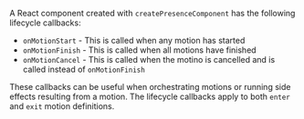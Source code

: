 A React component created with `createPresenceComponent` has the following lifecycle callbacks:

- `onMotionStart` \- This is called when any motion has started
- `onMotionFinish` \- This is called when all motions have finished
- `onMotionCancel` \- This is called when the motino is cancelled and is called instead of `onMotionFinish`

These callbacks can be useful when orchestrating motions or running side effects resulting from a motion.
The lifecycle callbacks apply to both `enter` and `exit` motion definitions.
